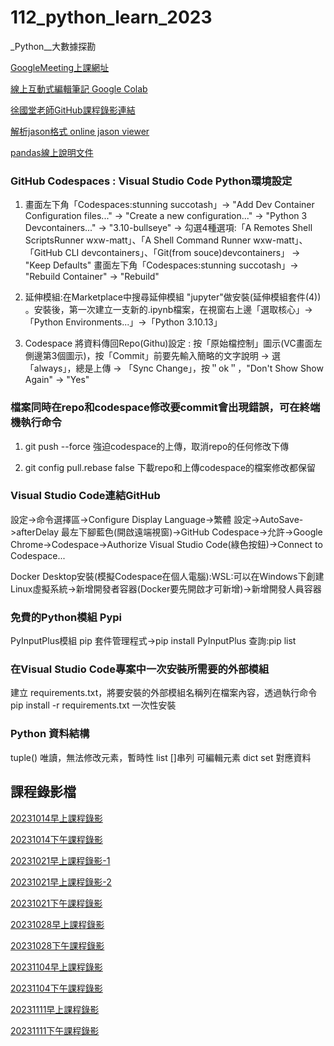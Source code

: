 # 112_python_learn_2023
_Python__大數據探勘

[GoogleMeeting上課網址](https://meet.google.com/bio-hmps-bpr)

[線上互動式編輯筆記 Google Colab](https://colab.research.google.com/?hl=zh-tw)

[徐國堂老師GitHub課程錄影連結](https://github.com/roberthsu2003/__112_python_chihlee__)

[解析jason格式 online jason viewer](https://jsoneditoronline.org/)

[pandas線上說明文件](https://pandas.pydata.org/docs/reference/index.html#api)

### GitHub Codespaces : Visual Studio Code Python環境設定
1) 畫面左下角「Codespaces:stunning succotash」-> "Add Dev Container Configuration files..." ->
"Create a new configuration..." -> "Python 3 Devcontainers..." -> "3.10-bullseye" ->
勾選4種選項:「A Remotes Shell ScriptsRunner wxw-matt」、「A Shell Command Runner wxw-matt」、「GitHub CLI devcontainers」、「Git(from souce)devcontainers」
-> "Keep Defaults"
畫面左下角「Codespaces:stunning succotash」-> "Rebuild Container" -> "Rebuild"

2) 延伸模組:在Marketplace中搜尋延伸模組 "jupyter"做安裝(延伸模組套件(4)) 。安裝後，第一次建立一支新的.ipynb檔案，在視窗右上邊「選取核心」-> 「Python Environments...」->「Python 3.10.13」

3) Codespace 將資料傳回Repo(Githu)設定 : 按「原始檔控制」圖示(VC畫面左側邊第3個圖示)，按「Commit」前要先輸入簡略的文字說明 -> 選「always」，總是上傳 -> 「Sync Change」，按＂ok＂，"Don't Show Show Again" -> "Yes"


### 檔案同時在repo和codespace修改要commit會出現錯誤，可在終端機執行命令
1) git push --force 強迫codespace的上傳，取消repo的任何修改下傳

2) git config pull.rebase false 下載repo和上傳codespace的檔案修改都保留

### Visual Studio Code連結GitHub
設定->命令選擇區->Configure Display Language->繁體
設定->AutoSave->afterDelay
最左下腳藍色(開啟遠端視窗)->GitHub Codespace->允許->Google Chrome->Codespace->Authorize Visual Studio Code(綠色按鈕)->Connect to Codespace...

Docker Desktop安裝(模擬Codespace在個人電腦):WSL:可以在Windows下創建Linux虛擬系統->新增開發者容器(Docker要先開啟才可新增)->新增開發人員容器

### 免費的Python模組 Pypi
PyInputPlus模組
pip 套件管理程式->pip install PyInputPlus   查詢:pip list

### 在Visual Studio Code專案中一次安裝所需要的外部模組
建立 requirements.txt，將要安裝的外部模組名稱列在檔案內容，透過執行命令 pip install -r requirements.txt 一次性安裝


### Python 資料結構
tuple() 唯讀，無法修改元素，暫時性
list []串列 可編輯元素
dict
set 對應資料

## 課程錄影檔

[20231014早上課程錄影](https://youtube.com/live/YWTf5MMuTlY)

[20231014下午課程錄影](https://youtube.com/live/ywgZoFSFy6o)

[20231021早上課程錄影-1](https://youtube.com/live/mTQnQarFk0c)

[20231021早上課程錄影-2](https://youtube.com/live/_D8jTDrcVkk)

[20231021下午課程錄影](https://youtube.com/live/xilBp4OW_S4)

[20231028早上課程錄影](https://youtube.com/live/OmaI3Lk14xs)

[20231028下午課程錄影](https://youtube.com/live/bPO4ogiVKmE)

[20231104早上課程錄影](https://youtube.com/live/FNED5Xou-HU)

[20231104下午課程錄影](https://youtube.com/live/6bIXI2lhDu0)

[20231111早上課程錄影](https://youtube.com/live/zcbPtg75KcE)

[20231111下午課程錄影](https://youtube.com/live/z5NiuQoStRc)

